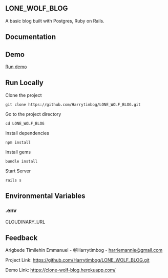 ## LONE_WOLF_BLOG
A basic blog built with Postgres, Ruby on Rails.

## Documentation    

## Demo    

[Run demo](https://clone-wolf-blog.herokuapp.com/)

## Run Locally   

Clone the project

``` console
git clone https://github.com/Harrytimbog/LONE_WOLF_BLOG.git
```

Go to the project directory

``` console
cd LONE_WOLF_BLOG
```

Install dependencies

``` console
npm install
```

Install gems

``` console
bundle install
```

Start Server

``` console
rails s
```

## Environmental Variables

### .env

CLOUDINARY_URL


## Feedback   

Arigbede Timilehin Emmanuel - @Harrytimbog - harriemannie@gmail.com

Project Link: https://github.com/Harrytimbog/LONE_WOLF_BLOG.git

Demo Link: https://clone-wolf-blog.herokuapp.com/
